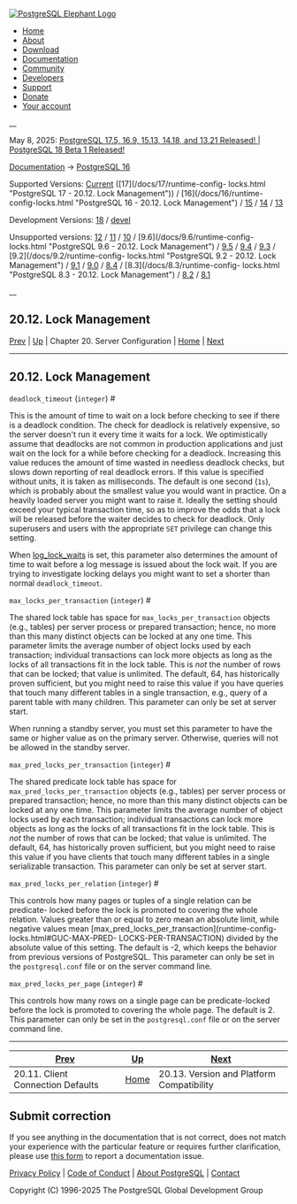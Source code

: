 [ ![PostgreSQL Elephant Logo](/media/img/about/press/elephant.png) ](/)

  * [Home](/ "Home")
  * [About](/about/ "About")
  * [Download](/download/ "Download")
  * [Documentation](/docs/ "Documentation")
  * [Community](/community/ "Community")
  * [Developers](/developer/ "Developers")
  * [Support](/support/ "Support")
  * [Donate](/about/donate/ "Donate")
  * [Your account](/account/ "Your account")

__

May 8, 2025: [ PostgreSQL 17.5, 16.9, 15.13, 14.18, and 13.21 Released! ](/about/news/postgresql-175-169-1513-1418-and-1321-released-3072/) | [ PostgreSQL 18 Beta 1 Released! ](/about/news/postgresql-18-beta-1-released-3070/)

[Documentation](/docs/ "Documentation") -> [PostgreSQL
16](/docs/16/index.html)

Supported Versions: [Current](/docs/current/runtime-config-locks.html
"PostgreSQL 17 - 20.12. Lock Management") ([17](/docs/17/runtime-config-
locks.html "PostgreSQL 17 - 20.12. Lock Management")) / [16](/docs/16/runtime-
config-locks.html "PostgreSQL 16 - 20.12. Lock Management") /
[15](/docs/15/runtime-config-locks.html "PostgreSQL 15 - 20.12. Lock
Management") / [14](/docs/14/runtime-config-locks.html "PostgreSQL 14 -
20.12. Lock Management") / [13](/docs/13/runtime-config-locks.html "PostgreSQL
13 - 20.12. Lock Management")

Development Versions: [18](/docs/18/runtime-config-locks.html "PostgreSQL 18 -
20.12. Lock Management") / [devel](/docs/devel/runtime-config-locks.html
"PostgreSQL devel - 20.12. Lock Management")

Unsupported versions: [12](/docs/12/runtime-config-locks.html "PostgreSQL 12 -
20.12. Lock Management") / [11](/docs/11/runtime-config-locks.html "PostgreSQL
11 - 20.12. Lock Management") / [10](/docs/10/runtime-config-locks.html
"PostgreSQL 10 - 20.12. Lock Management") / [9.6](/docs/9.6/runtime-config-
locks.html "PostgreSQL 9.6 - 20.12. Lock Management") /
[9.5](/docs/9.5/runtime-config-locks.html "PostgreSQL 9.5 - 20.12. Lock
Management") / [9.4](/docs/9.4/runtime-config-locks.html "PostgreSQL 9.4 -
20.12. Lock Management") / [9.3](/docs/9.3/runtime-config-locks.html
"PostgreSQL 9.3 - 20.12. Lock Management") / [9.2](/docs/9.2/runtime-config-
locks.html "PostgreSQL 9.2 - 20.12. Lock Management") /
[9.1](/docs/9.1/runtime-config-locks.html "PostgreSQL 9.1 - 20.12. Lock
Management") / [9.0](/docs/9.0/runtime-config-locks.html "PostgreSQL 9.0 -
20.12. Lock Management") / [8.4](/docs/8.4/runtime-config-locks.html
"PostgreSQL 8.4 - 20.12. Lock Management") / [8.3](/docs/8.3/runtime-config-
locks.html "PostgreSQL 8.3 - 20.12. Lock Management") /
[8.2](/docs/8.2/runtime-config-locks.html "PostgreSQL 8.2 - 20.12. Lock
Management") / [8.1](/docs/8.1/runtime-config-locks.html "PostgreSQL 8.1 -
20.12. Lock Management")

__

20.12. Lock Management  
---  
[Prev](runtime-config-client.html "20.11. Client Connection Defaults")  | [Up](runtime-config.html "Chapter 20. Server Configuration") | Chapter 20. Server Configuration | [Home](index.html "PostgreSQL 16.9 Documentation") |  [Next](runtime-config-compatible.html "20.13. Version and Platform Compatibility")  
  
* * *

## 20.12. Lock Management #

`deadlock_timeout` (`integer`)  #

    

This is the amount of time to wait on a lock before checking to see if there
is a deadlock condition. The check for deadlock is relatively expensive, so
the server doesn't run it every time it waits for a lock. We optimistically
assume that deadlocks are not common in production applications and just wait
on the lock for a while before checking for a deadlock. Increasing this value
reduces the amount of time wasted in needless deadlock checks, but slows down
reporting of real deadlock errors. If this value is specified without units,
it is taken as milliseconds. The default is one second (`1s`), which is
probably about the smallest value you would want in practice. On a heavily
loaded server you might want to raise it. Ideally the setting should exceed
your typical transaction time, so as to improve the odds that a lock will be
released before the waiter decides to check for deadlock. Only superusers and
users with the appropriate `SET` privilege can change this setting.

When [log_lock_waits](runtime-config-logging.html#GUC-LOG-LOCK-WAITS) is set,
this parameter also determines the amount of time to wait before a log message
is issued about the lock wait. If you are trying to investigate locking delays
you might want to set a shorter than normal `deadlock_timeout`.

`max_locks_per_transaction` (`integer`)  #

    

The shared lock table has space for `max_locks_per_transaction` objects (e.g.,
tables) per server process or prepared transaction; hence, no more than this
many distinct objects can be locked at any one time. This parameter limits the
average number of object locks used by each transaction; individual
transactions can lock more objects as long as the locks of all transactions
fit in the lock table. This is _not_ the number of rows that can be locked;
that value is unlimited. The default, 64, has historically proven sufficient,
but you might need to raise this value if you have queries that touch many
different tables in a single transaction, e.g., query of a parent table with
many children. This parameter can only be set at server start.

When running a standby server, you must set this parameter to have the same or
higher value as on the primary server. Otherwise, queries will not be allowed
in the standby server.

`max_pred_locks_per_transaction` (`integer`)  #

    

The shared predicate lock table has space for `max_pred_locks_per_transaction`
objects (e.g., tables) per server process or prepared transaction; hence, no
more than this many distinct objects can be locked at any one time. This
parameter limits the average number of object locks used by each transaction;
individual transactions can lock more objects as long as the locks of all
transactions fit in the lock table. This is _not_ the number of rows that can
be locked; that value is unlimited. The default, 64, has historically proven
sufficient, but you might need to raise this value if you have clients that
touch many different tables in a single serializable transaction. This
parameter can only be set at server start.

`max_pred_locks_per_relation` (`integer`)  #

    

This controls how many pages or tuples of a single relation can be predicate-
locked before the lock is promoted to covering the whole relation. Values
greater than or equal to zero mean an absolute limit, while negative values
mean [max_pred_locks_per_transaction](runtime-config-locks.html#GUC-MAX-PRED-
LOCKS-PER-TRANSACTION) divided by the absolute value of this setting. The
default is -2, which keeps the behavior from previous versions of PostgreSQL.
This parameter can only be set in the `postgresql.conf` file or on the server
command line.

`max_pred_locks_per_page` (`integer`)  #

    

This controls how many rows on a single page can be predicate-locked before
the lock is promoted to covering the whole page. The default is 2. This
parameter can only be set in the `postgresql.conf` file or on the server
command line.

* * *

[Prev](runtime-config-client.html "20.11. Client Connection Defaults")  | [Up](runtime-config.html "Chapter 20. Server Configuration") |  [Next](runtime-config-compatible.html "20.13. Version and Platform Compatibility")  
---|---|---  
20.11. Client Connection Defaults  | [Home](index.html "PostgreSQL 16.9 Documentation") |  20.13. Version and Platform Compatibility  
  
## Submit correction

If you see anything in the documentation that is not correct, does not match
your experience with the particular feature or requires further clarification,
please use [this form](/account/comments/new/16/runtime-config-locks.html/) to
report a documentation issue.

[Privacy Policy](/about/privacypolicy) | [Code of Conduct](/about/policies/coc/) | [About PostgreSQL](/about/) | [Contact](/about/contact/)  

Copyright (C) 1996-2025 The PostgreSQL Global Development Group

